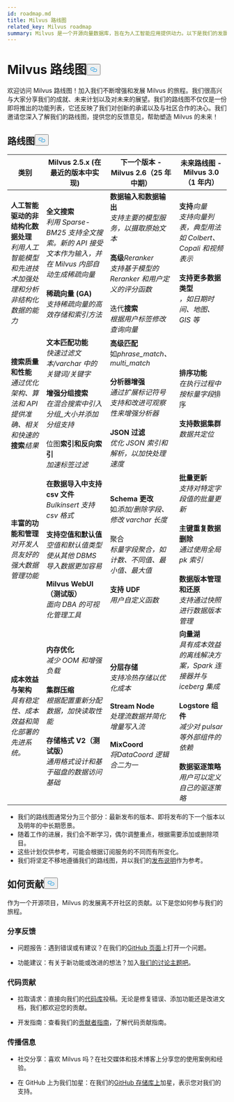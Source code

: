 ```yaml
---
id: roadmap.md
title: Milvus 路线图
related_key: Milvus roadmap
summary: Milvus 是一个开源向量数据库，旨在为人工智能应用提供动力。以下是我们的发展路线图。
---
```

<h1 id="Milvus-Roadmap" class="common-anchor-header">Milvus 路线图<button data-href="#Milvus-Roadmap" class="anchor-icon" translate="no">
      <svg translate="no"
        aria-hidden="true"
        focusable="false"
        height="20"
        version="1.1"
        viewBox="0 0 16 16"
        width="16"
      >
        <path
          fill="#0092E4"
          fill-rule="evenodd"
          d="M4 9h1v1H4c-1.5 0-3-1.69-3-3.5S2.55 3 4 3h4c1.45 0 3 1.69 3 3.5 0 1.41-.91 2.72-2 3.25V8.59c.58-.45 1-1.27 1-2.09C10 5.22 8.98 4 8 4H4c-.98 0-2 1.22-2 2.5S3 9 4 9zm9-3h-1v1h1c1 0 2 1.22 2 2.5S13.98 12 13 12H9c-.98 0-2-1.22-2-2.5 0-.83.42-1.64 1-2.09V6.25c-1.09.53-2 1.84-2 3.25C6 11.31 7.55 13 9 13h4c1.45 0 3-1.69 3-3.5S14.5 6 13 6z"
        ></path>
      </svg>
    </button></h1><p>欢迎访问 Milvus 路线图！加入我们不断增强和发展 Milvus 的旅程。我们很高兴与大家分享我们的成就、未来计划以及对未来的展望。我们的路线图不仅仅是一份即将推出的功能列表，它还反映了我们对创新的承诺以及与社区合作的决心。我们邀请您深入了解我们的路线图，提供您的反馈意见，帮助塑造 Milvus 的未来！</p>
<h2 id="Roadmap" class="common-anchor-header">路线图<button data-href="#Roadmap" class="anchor-icon" translate="no">
      <svg translate="no"
        aria-hidden="true"
        focusable="false"
        height="20"
        version="1.1"
        viewBox="0 0 16 16"
        width="16"
      >
        <path
          fill="#0092E4"
          fill-rule="evenodd"
          d="M4 9h1v1H4c-1.5 0-3-1.69-3-3.5S2.55 3 4 3h4c1.45 0 3 1.69 3 3.5 0 1.41-.91 2.72-2 3.25V8.59c.58-.45 1-1.27 1-2.09C10 5.22 8.98 4 8 4H4c-.98 0-2 1.22-2 2.5S3 9 4 9zm9-3h-1v1h1c1 0 2 1.22 2 2.5S13.98 12 13 12H9c-.98 0-2-1.22-2-2.5 0-.83.42-1.64 1-2.09V6.25c-1.09.53-2 1.84-2 3.25C6 11.31 7.55 13 9 13h4c1.45 0 3-1.69 3-3.5S14.5 6 13 6z"
        ></path>
      </svg>
    </button></h2><table>
    <thead>
        <tr>
            <th>类别</th>
            <th>Milvus 2.5.x (在最近的版本中实现)</th>
            <th>下一个版本 - Milvus 2.6（25 年中期）</th>
            <th>未来路线图 - Milvus 3.0（1 年内）</th>
        </tr>
    </thead>
    <tbody>
        <tr>
            <td><strong>人工智能驱动的非结构化数据处理</strong><br/><i>利用人工智能模型和先进技术加强处理和分析非结构化数据的能力</i></td>
            <td><strong>全文搜索</strong><br/><i>利用 Sparse-BM25 支持全文搜索。新的 API 接受文本作为输入，并在 Milvus 内部自动生成稀疏向量</i><br/><br/><strong>稀疏向量 (GA)</strong><br/><i>支持稀疏向量的高效存储和索引方法</i><br/></td>
            <td><strong>数据输入和数据输出</strong><br/><i>支持主要的模型服务，以摄取原始文本</i><br/><br/><strong>高级</strong><i>Reranker</i><br/><i>支持基于模型的 Reranker 和用户定义的评分函数</i><br/><br/> 迭代<strong>搜索</strong><br/><i>根据用户标签修改查询向量</i></td>
            <td><strong>支持</strong><i>向量</i><br/><i>支持向量列表，典型用法如 Colbert、Copali 和视频表示</i><br/><br/><strong>支持更多数据类型</strong><br/><i>，如日期时间、地图、GIS 等</i></td>
        </tr>
        <tr>
            <td><strong>搜索质量和性能</strong><br/><i>通过优化架构、算法和 API 提供准确、相关和快速的</i><strong>搜索</strong><i>结果</i></td>
            <td><strong>文本匹配功能</strong><br/><i>快速过滤文本/varchar 中的关键词/关键字</i><br/><br/><strong>增强分组搜索</strong><br/><i>在混合搜索中引入分组_大小并添加分组支持</i><br/><br/> 位图<strong>索引和反向索引</strong><br/><i>加速标签过滤</i></td>
            <td><strong>高级匹配</strong><br/> 如<i>phrase_match、multi_match </i><br/><br/><strong>分析器增强</strong><br/><i>通过扩展标记符号支持和改进可观察性来增强分析器</i><br/><br/><strong>JSON 过滤</strong><br/><i>优化 JSON 索引和解析，以加快处理速度</i></td>
            <td><strong>排序功能</strong><br/><i>在执行过程中按标量字段</i>排序<br/><br/><strong>支持数据集群</strong><br/><i>数据共定位</i></td>
        </tr>
        <tr>
            <td><strong>丰富的功能和管理</strong><br/><i>对开发人员友好的强大数据管理功能</i></td>
            <td><strong>在数据导入中支持 csv 文件</strong><br/><i>Bulkinsert 支持 csv 格式</i><br/><br/><strong>支持空值和默认值</strong><br/><i>空值和默认值类型使从其他 DBMS 导入数据更加容易</i><br/><br/><strong>Milvus WebUI（测试版）</strong><br/><i>面向 DBA 的可视化管理工具</i></td>
            <td><strong>Schema 更改</strong><br/> 如<i>添加/删除字段、修改 varchar 长度</i><br/><br/> 聚合<br/><i>标量字段聚合，如计数、不同值、最小值、最大值</i><br/><br/><strong>支持 UDF</strong><br/><i>用户自定义函数</i></td>
            <td><strong>批量更新</strong><br/><i>支持对特定字段值的批量更新</i><br/><br/><strong>主键重复数据删除</strong><br/><i>通过使用全局 pk 索引</i><br/><br/><strong>数据版本管理和还原</strong><br/><i>支持通过快照进行数据版本管理</i></td>
        </tr>
        <tr>
            <td><strong>成本效益与架构</strong><br/><i>具有稳定性、成本效益和简化部署的先进系统。</i></td>
            <td><strong>内存优化</strong><br/><i>减少 OOM 和增强负载</i><br/><br/><strong>集群压缩</strong><br/><i>根据配置重新分配数据，加快读取性能</i><br/><br/><strong>存储格式 V2（测试版）</strong><br/><i>通用格式设计和基于磁盘的数据访问基础</i></td>
            <td><strong>分层存储</strong><br/><i>支持冷热存储以优化成本</i><br/><br/><strong>Stream Node</strong><br/><i>处理流数据并简化增量写入流</i><br/><br/><strong>MixCoord</strong><br/><i>将</i><i>Data</i><i>Coord 逻辑合二为一</i></td>
            <td><strong>向量湖</strong><br/><i>具有成本效益的离线解决方案，Spark 连接器并与 iceberg 集成</i><br/><br/><strong>Logstore 组件</strong><br/><i>减少对 pulsar 等外部组件的依赖</i><br/><br/><strong>数据驱逐策略</strong><br/><i>用户可以定义自己的驱逐策略</i></td>
        </tr>
    </tbody>
</table>
<ul>
<li>我们的路线图通常分为三个部分：最新发布的版本、即将发布的下一个版本以及明年的中长期愿景。</li>
<li>随着工作的进展，我们会不断学习，偶尔调整重点，根据需要添加或删除项目。</li>
<li>这些计划仅供参考，可能会根据订阅服务的不同而有所变化。</li>
<li>我们将坚定不移地遵循我们的路线图，并以我们的<a href="/docs/zh/release_notes.md">发布说明</a>作为参考。</li>
</ul>
<h2 id="How-to-contribute" class="common-anchor-header">如何贡献<button data-href="#How-to-contribute" class="anchor-icon" translate="no">
      <svg translate="no"
        aria-hidden="true"
        focusable="false"
        height="20"
        version="1.1"
        viewBox="0 0 16 16"
        width="16"
      >
        <path
          fill="#0092E4"
          fill-rule="evenodd"
          d="M4 9h1v1H4c-1.5 0-3-1.69-3-3.5S2.55 3 4 3h4c1.45 0 3 1.69 3 3.5 0 1.41-.91 2.72-2 3.25V8.59c.58-.45 1-1.27 1-2.09C10 5.22 8.98 4 8 4H4c-.98 0-2 1.22-2 2.5S3 9 4 9zm9-3h-1v1h1c1 0 2 1.22 2 2.5S13.98 12 13 12H9c-.98 0-2-1.22-2-2.5 0-.83.42-1.64 1-2.09V6.25c-1.09.53-2 1.84-2 3.25C6 11.31 7.55 13 9 13h4c1.45 0 3-1.69 3-3.5S14.5 6 13 6z"
        ></path>
      </svg>
    </button></h2><p>作为一个开源项目，Milvus 的发展离不开社区的贡献。以下是您如何参与我们的旅程。</p>
<h3 id="Share-feedback" class="common-anchor-header">分享反馈</h3><ul>
<li><p>问题报告：遇到错误或有建议？在我们的<a href="https://github.com/milvus-io/milvus/issues">GitHub 页面</a>上打开一个问题。</p></li>
<li><p>功能建议：有关于新功能或改进的想法？加入<a href="https://github.com/milvus-io/milvus/discussions/40263">我们的讨论主题吧</a>。</p></li>
</ul>
<h3 id="Code-contributions" class="common-anchor-header">代码贡献</h3><ul>
<li><p>拉取请求：直接向我们的<a href="https://github.com/milvus-io/milvus/pulls">代码库</a>投稿。无论是修复错误、添加功能还是改进文档，我们都欢迎您的贡献。</p></li>
<li><p>开发指南：查看我们的<a href="https://github.com/milvus-io/milvus/blob/82915a9630ab0ff40d7891b97c367ede5726ff7c/CONTRIBUTING.md">贡献者指南</a>，了解代码贡献指南。</p></li>
</ul>
<h3 id="Spread-the-word" class="common-anchor-header">传播信息</h3><ul>
<li><p>社交分享：喜欢 Milvus 吗？在社交媒体和技术博客上分享您的使用案例和经验。</p></li>
<li><p>在 GitHub 上为我们加星：在我们的<a href="https://github.com/milvus-io/milvus">GitHub 存储库上</a>加星，表示您对我们的支持。</p></li>
</ul>
